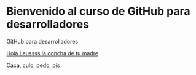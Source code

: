 # Bienvenido al curso de GitHub para desarrolladores

GitHub para desarrolladores

[Hola Leussss la concha de tu madre](https://www.facebook.com/galvanleandro)

Caca, culo, pedo, pis
